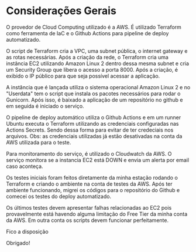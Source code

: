 # Considerações Gerais

O provedor de Cloud Computing utilizado é a AWS.
É utilizado Terraform como ferramenta de IaC e o Github Actions para pipeline de deploy automatizado.

O script de Terraform cria a VPC, uma subnet pública, o internet gateway e as rotas necessárias. Após a criação da rede, o Terraform cria uma instância EC2 utilizando Amazon Linux 2 dentro dessa mesma subnet e cria um Security Group que libera o acesso a porta 8000. Após a criação, é exibido o IP público para que seja possível acessar a aplicação.

A instância que é lançada utiliza o sistema operacional Amazon Linux 2 e no "Userdata" tem o script que instala os pacotes necessários para rodar o Gunicorn. Após isso, é baixado a aplicação de um repositório no github e em seguida é iniciado o serviço.

O pipeline de deploy automático utiliza o Github Actions e em um runner Ubuntu executa o Terraform utilizando as credenciais configuradas nas Actions Secrets. Sendo dessa forma para evitar de ter credeciais nos arquivos. Obs: as credenciais utilizadas já estão desativadas na conta da AWS utilizada para o teste.

Para monitoramento do serviço, é utilizado o Cloudwatch da AWS. O serviço monitora se a instancia EC2 está DOWN e envia um alerta por email caso aconteça.

Os testes iniciais foram feitos diretamente da minha estação rodando o Terraform e criando o ambiente na conta de testes da AWS. Após ter ambiente funcionando, migrei os códigos para o repositório do Github e comecei os testes do deploy automatizado.

Os últimos testes devem apresentar falhas relacionadas ao EC2 pois provavelmente está havendo alguma limitação do Free Tier da minha conta da AWS. Em outra conta os scripts devem funcionar perfeitamente.

Fico a disposição

Obrigado!
